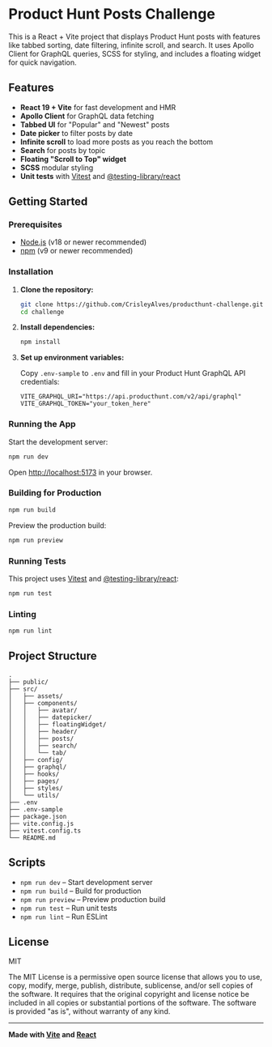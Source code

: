 # Product Hunt Posts Challenge

This is a React + Vite project that displays Product Hunt posts with features like tabbed sorting, date filtering, infinite scroll, and search. It uses Apollo Client for GraphQL queries, SCSS for styling, and includes a floating widget for quick navigation.

## Features

- **React 19 + Vite** for fast development and HMR
- **Apollo Client** for GraphQL data fetching
- **Tabbed UI** for "Popular" and "Newest" posts
- **Date picker** to filter posts by date
- **Infinite scroll** to load more posts as you reach the bottom
- **Search** for posts by topic
- **Floating "Scroll to Top" widget**
- **SCSS** modular styling
- **Unit tests** with [Vitest](https://vitest.dev/) and [@testing-library/react](https://testing-library.com/docs/react-testing-library/intro/)

## Getting Started

### Prerequisites

- [Node.js](https://nodejs.org/) (v18 or newer recommended)
- [npm](https://www.npmjs.com/) (v9 or newer recommended)

### Installation

1. **Clone the repository:**

   ```sh
   git clone https://github.com/CrisleyAlves/producthunt-challenge.git
   cd challenge
   ```

2. **Install dependencies:**

   ```sh
   npm install
   ```

3. **Set up environment variables:**

   Copy `.env-sample` to `.env` and fill in your Product Hunt GraphQL API credentials:

   ```
   VITE_GRAPHQL_URI="https://api.producthunt.com/v2/api/graphql"
   VITE_GRAPHQL_TOKEN="your_token_here"
   ```

### Running the App

Start the development server:

```sh
npm run dev
```

Open [http://localhost:5173](http://localhost:5173) in your browser.

### Building for Production

```sh
npm run build
```

Preview the production build:

```sh
npm run preview
```

### Running Tests

This project uses [Vitest](https://vitest.dev/) and [@testing-library/react](https://testing-library.com/docs/react-testing-library/intro/):

```sh
npm run test
```

### Linting

```sh
npm run lint
```

## Project Structure

```
.
├── public/
├── src/
│   ├── assets/
│   ├── components/
│   │   ├── avatar/
│   │   ├── datepicker/
│   │   ├── floatingWidget/
│   │   ├── header/
│   │   ├── posts/
│   │   ├── search/
│   │   └── tab/
│   ├── config/
│   ├── graphql/
│   ├── hooks/
│   ├── pages/
│   ├── styles/
│   └── utils/
├── .env
├── .env-sample
├── package.json
├── vite.config.js
├── vitest.config.ts
└── README.md
```

## Scripts

- `npm run dev` – Start development server
- `npm run build` – Build for production
- `npm run preview` – Preview production build
- `npm run test` – Run unit tests
- `npm run lint` – Run ESLint

## License

MIT

The MIT License is a permissive open source license that allows you to use, copy, modify, merge, publish, distribute, sublicense, and/or sell copies of the software. It requires that the original copyright and license notice be included in all copies or substantial portions of the software. The software is provided "as is", without warranty of any kind.

---

**Made with [Vite](https://vitejs.dev/) and [React](https://react.dev/)**
